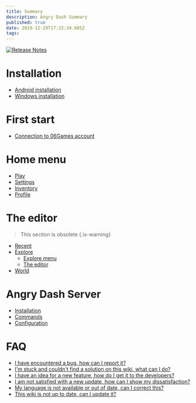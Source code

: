 ```yaml
---
title: Summary
description: Angry Dash Summary
published: true
date: 2019-12-29T17:22:34.605Z
tags: 
---
```


[![Release Notes](https://img.shields.io/badge/Release%20Notes-%20-%20.svg?style=for-the-badge)](release-notes)
# Installation
* [Android installation](install/android)
* [Windows installation](install/windows)

# First start
* [Connection to 06Games account](first-start/06games-account)

# Home menu
* [Play](menu/home/play)
* [Settings](menu/home/settings)
* [Inventory](menu/home/inventory)
* [Profile](menu/home/profile)

# The editor
> This section is obsolete
{.is-warning}

* [Recent](menu/editor/recent)
* [Explore](menu/editor/explore)
	* [Explore menu](menu/editor/explore#le-menu-explorer)
	* [The editor](menu/editor/explore#lediteur)
* [World](menu/editor/published-level)

# Angry Dash Server
* [Installation](server/install)
* [Commands](server/commands)
* [Configuration](server/config)

# FAQ
* [I have encountered a bug, how can I report it?](faq#jai-rencontre-un-bug-comment-puis-je-le-signaler)
* [I'm stuck and couldn't find a solution on this wiki, what can I do?](faq#je-suis-bloque-et-je-nai-pas-pu-trouver-de-solution-sur-ce-wiki-que-puis-je-faire)
* [I have an idea for a new feature, how do I get it to the developers?](faq#jai-un-idee-de-nouvelle-fonctionnalite-comment-la-faire-parvenir-aux-developpeurs)
* [I am not satisfied with a new update, how can I show my dissatisfaction?](faq#je-ne-suis-pas-satisfait-dune-nouvelle-mise-a-jour-comment-montrer-mon-mecontentement)
* [My language is not available or out of date, can I correct this?](faq#ma-langue-nest-pas-disponible-ou-nest-plus-a-jour-puis-je-corriger-cela)
* [This wiki is not up to date, can I update it?](faq#ce-wiki-nest-pas-a-jour-puis-je-le-mettre-a-jour)